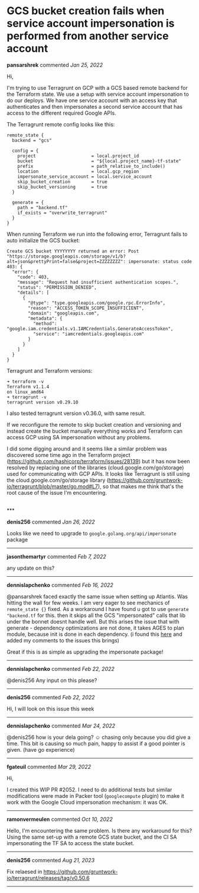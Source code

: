 # GCS bucket creation fails when service account impersonation is performed from another service account

**pansarshrek** commented *Jan 25, 2022*

Hi,

I'm trying to use Terragrunt on GCP with a GCS based remote backend for the Terraform state. We use a setup with service account impersonation to do our deploys. We have one service account with an access key that authenticates and then impersonates a second service account that has access to the different required Google APIs. 

The Terragrunt remote config looks like this:
```
remote_state {
  backend = "gcs"

  config = {
    project                     = local.project_id
    bucket                      = "${local.project_name}-tf-state"
    prefix                      = path_relative_to_include()
    location                    = local.gcp_region
    impersonate_service_account = local.service_account
    skip_bucket_creation        = true
    skip_bucket_versioning      = true
  }

  generate = {
    path = "backend.tf"
    if_exists = "overwrite_terragrunt"
  }
}

```

When running Terraform we run into the following error, Terragrunt fails to auto initialize the GCS bucket:
```
Create GCS bucket YYYYYYYY returned an error: Post "https://storage.googleapis.com/storage/v1/b?alt=json&prettyPrint=false&project=ZZZZZZZZ": impersonate: status code 403: {
  "error": {
    "code": 403,
    "message": "Request had insufficient authentication scopes.",
    "status": "PERMISSION_DENIED",
    "details": [
      {
        "@type": "type.googleapis.com/google.rpc.ErrorInfo",
        "reason": "ACCESS_TOKEN_SCOPE_INSUFFICIENT",
        "domain": "googleapis.com",
        "metadata": {
          "method": "google.iam.credentials.v1.IAMCredentials.GenerateAccessToken",
          "service": "iamcredentials.googleapis.com"
        }
      }
    ]
  }
}
```

Terragrunt and Terraform versions:
```
➜ terraform -v
Terraform v1.1.4
on linux_amd64
➜ terragrunt -v
terragrunt version v0.29.10
```
I also tested terragrunt version v0.36.0, with same result.

If we reconfigure the remote to skip bucket creation and versioning and instead create the bucket manually everything works and Terraform can access GCP using SA impersonation without any problems.

I did some digging around and it seems like a similar problem was discovered some time ago in the Terraform project (https://github.com/hashicorp/terraform/issues/28139) but it has now been resolved by replacing one of the libraries (cloud.google.com/go/storage) used for communicating with GCP APIs. It looks like Terragrunt is still using the cloud.google.com/go/storage library (https://github.com/gruntwork-io/terragrunt/blob/master/go.mod#L7), so that makes me think that's the root cause of the issue I'm encountering.

<br />
***


**denis256** commented *Jan 26, 2022*

Looks like we need to upgrade to `google.golang.org/api/impersonate` package
***

**jasonthemartyr** commented *Feb 7, 2022*

any update on this?
***

**dennislapchenko** commented *Feb 16, 2022*

@pansarshrek faced exactly the same issue when setting up Atlantis. Was hitting the wall for few weeks.
I am very eager to see mechanics of `remote_state {}` fixed. As a workaround I have found u got to use `generate "backend.tf` for this. then it skips all the GCS "impersonated" calls that lib under the bonnet doesnt handle well. But this arises the issue that with generate - dependency optimizations are not done, it takes AGES to plan module, because init is done in each dependency. (i found this [here](https://github.com/gruntwork-io/terragrunt/issues/1422#issuecomment-1012549187) and added my comments to the issues this brings)

Great if this is as simple as upgrading the impersonate package!
***

**dennislapchenko** commented *Feb 22, 2022*

@denis256 Any input on this please?
***

**denis256** commented *Feb 22, 2022*

Hi,
I will look on this issue this week
***

**dennislapchenko** commented *Mar 24, 2022*

@denis256 how is your dela going? ☺️ 
chasing only because you did give a time.
This bit is causing so much pain, happy to assist if a good pointer is given. (have go experience)
***

**fgateuil** commented *Mar 29, 2022*

Hi,

I created this WIP PR #2052.
I need to do additional tests but similar modifications were made in Packer tool (`googlecompute` plugin) to make it work with the Google Cloud impersonation mechanism: it was OK.
***

**ramonvermeulen** commented *Oct 10, 2022*

Hello, I'm encountering the same problem. Is there any workaround for this? Using the same set-up with a remote GCS state bucket, and the CI SA impersonating the TF SA to access the state bucket.
***

**denis256** commented *Aug 21, 2023*

Fix relaesed in https://github.com/gruntwork-io/terragrunt/releases/tag/v0.50.6
***


